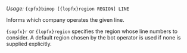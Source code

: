 *Usage:* `{cpfx}bimop [{lopfx}region REGION] LINE`

Informs which company operates the given line.

`{sopfx}r` or `{lopfx}region` specifies the region whose line numbers to consider. A default region chosen by the bot operator is used if none is supplied explicitly.
